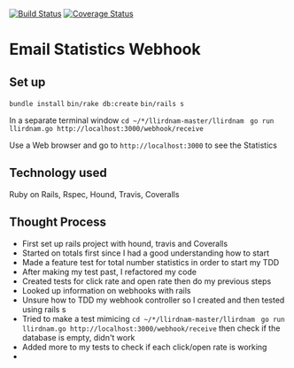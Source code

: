 [![Build Status](https://travis-ci.org/naridas/email_stats.svg?branch=master)](https://travis-ci.org/naridas/email_stats)
[![Coverage Status](https://coveralls.io/repos/github/naridas/email_stats/badge.svg?branch=hound%2Ctravis)](https://coveralls.io/github/naridas/email_stats?branch=hound%2Ctravis)
# Email Statistics Webhook

## Set up

`bundle install`
`bin/rake db:create`
`bin/rails s`

In a separate terminal window
`cd ~/*/llirdnam-master/llirdnam `
`go run llirdnam.go http://localhost:3000/webhook/receive`

Use a Web browser and go to
`http://localhost:3000`
to see the Statistics

## Technology used

Ruby on Rails, Rspec, Hound, Travis, Coveralls

## Thought Process

- First set up rails project with hound, travis and Coveralls
- Started on totals first since I had a good understanding how to start
- Made a feature test for total number statistics in order to start my TDD
- After making my test past, I refactored my code
- Created tests for click rate and open rate then do my previous steps
- Looked up information on webhooks with rails
- Unsure how to TDD my webhook controller so I created and then tested using rails s
- Tried to make a test mimicing `cd ~/*/llirdnam-master/llirdnam ` `go run llirdnam.go http://localhost:3000/webhook/receive` then check if the database is empty, didn't work
- Added more to my tests to check if each click/open rate is working
- 
